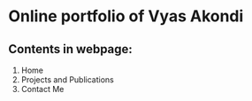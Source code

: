 # Online portfolio of Vyas Akondi

## Contents in webpage:

1. Home
2. Projects and Publications
3. Contact Me 

